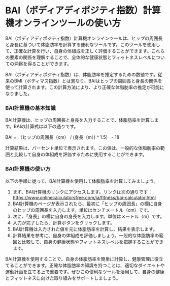 BAI（ボディアディポジティ指数）計算機オンラインツールの使い方
================================

BAI（ボディアディポジティ指数）計算機オンラインツールは、ヒップの周囲長と身長に基づいて体脂肪率を計算する便利なツールです。このツールを使用して、正確な計算を行い、自身の体組成を正しく評価することができます。これらの要素の関係を理解することで、全体的な健康状態とフィットネスレベルについての洞察を得ることができます。

BAI（ボディアディポジティ指数）は、体脂肪率を推定するための数値です。従来のBMI（ボディマス指数）とは異なり、BAIはヒップの周囲長と身長の関係を使って計算されます。この計算方法により、より正確な体脂肪率の推定が可能になりました。

### BAI計算機の基本知識

BAI計算機は、ヒップの周囲長と身長を入力することで、体脂肪率を計算します。BAIの計算式は以下の通りです。

BAI = （ヒップの周囲長（cm） / (身長（m）) ^ 1.5） - 18

計算結果は、パーセント単位で表示されます。この値は、一般的な体脂肪率の範囲と比較して自身の体組成を評価するために使用することができます。

### BAI計算機の使い方

以下の手順に従って、BAI計算機を使用して体脂肪率を計算してみましょう。

1. まず、BAI計算機のリンクにアクセスします。リンクは次の通りです：<https://www.onlinecalculatorsfree.com/ja/fitness/bai-calculator.html>
2. BAI計算機のページが表示されたら、最初に「ヒップの周囲長」の欄に自身のヒップの周囲長を入力します。単位はセンチメートル（cm）です。
3. 次に、「身長」の欄に自身の身長を入力します。単位はメートル（m）です。
4. 入力が完了したら、計算ボタンをクリックします。
5. BAI計算機は入力された値を元に体脂肪率を計算し、結果を表示します。
6. 計算結果を参考に、自身の体組成を評価しましょう。一般的な体脂肪率の範囲と比較して、自身の健康状態やフィットネスレベルを把握することができます。

BAI計算機を使用することで、自身の体脂肪率を簡単に計算し、健康管理に役立てることができます。正確な体脂肪率の知識を持つことは、適切なダイエットや運動計画を立てる上で重要です。ぜひこの便利なツールを活用して、自身の健康とフィットネスに向けた取り組みをサポートしましょう。